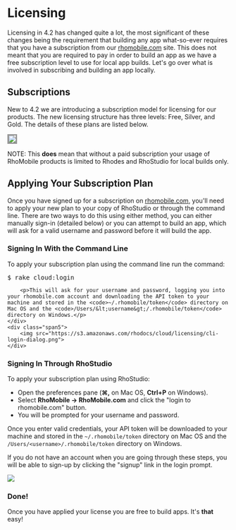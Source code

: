 # Licensing

Licensing in 4.2 has changed quite a lot, the most significant of these changes being the requirement that building any app what-so-ever requires that you have a subscription from our [rhomobile.com](http://www.rhomobile.com) site. This does not meant that you are required to pay in order to build an app as we have a free subscription level to use for local app builds. Let's go over what is involved in subscribing and building an app locally.

## Subscriptions
New to 4.2 we are introducing a subscription model for licensing for our products. The new licensing structure has three levels: Free, Silver, and Gold. The details of these plans are listed below.

<img style="border:solid;border-color:#999" src="https://s3.amazonaws.com/rhodocs/cloud/licensing/sub-details.png">

NOTE: This <b>does</b> mean that without a paid subscription your usage of RhoMobile products is limited to Rhodes and RhoStudio for local builds only.

## Applying Your Subscription Plan
Once you have signed up for a subscription on [rhomobile.com](http://www.rhomobile.com/content/rhopricing.html), you'll need to apply your new plan to your copy of RhoStudio or through the command line. There are two ways to do this using either method, you can either manually sign-in (detailed below) or you can attempt to build an app, which will ask for a valid username and password before it will build the app.

### Signing In With the Command Line
<div class="row-fluid">
	<div class="span7">
		<p>To apply your subscription plan using the command line run the command:</p>
			<pre>$ rake cloud:login</pre>

		<p>This will ask for your username and password, logging you into your rhomobile.com account and downloading the API token to your machine and stored in the <code>~/.rhomobile/token</code> directory on Mac OS and the <code>/Users/&lt;username&gt;/.rhomobile/token</code> directory on Windows.</p>
	</div>
	<div class="span5">
		<img src="https://s3.amazonaws.com/rhodocs/cloud/licensing/cli-login-dialog.png">
	</div>
</div>

### Signing In Through RhoStudio
<!-- Steps -->
<div class="row-fluid">
	<div class="span7">
		<p>To apply your subscription plan using RhoStudio:</p>
		<ul>
			<li>Open the preferences pane (<b>&#8984;,</b> on Mac OS, <b>Ctrl+P</b> on Windows).</li>
			<li>Select <b>RhoMobile -> RhoMobile.com</b> and click the "login to rhomobile.com" button.</li>
			<li>You will be prompted for your username and password.</li>
		</ul>
		<p>Once you enter valid credentials, your API token will be downloaded to your machine and stored in the <code>~/.rhomobile/token</code> directory on Mac OS and the <code>/Users/&lt;username&gt;/.rhomobile/token</code> directory on Windows.</p>
		<p>If you do not have an account when you are going through these steps, you will be able to sign-up by clicking the "signup" link in the login prompt.</p>
	</div>
	<!-- Sign-In Picture -->
	<div class="span5">
		<img src="https://s3.amazonaws.com/rhodocs/cloud/licensing/rs-login-dialog.png">
	</div>
</div>

### Done!
Once you have applied your license you are free to build apps. It's **that** easy!